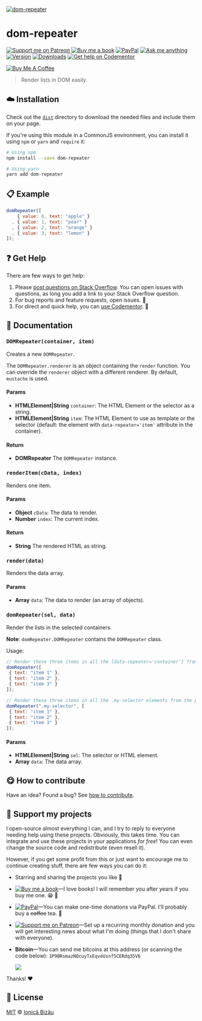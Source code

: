 <!-- Please do not edit this file. Edit the `blah` field in the `package.json` instead. If in doubt, open an issue. -->








[![dom-repeater](http://i.imgur.com/T5HouUH.png)](http://ionicabizau.github.io/dom-repeater/example)











# dom-repeater

 [![Support me on Patreon][badge_patreon]][patreon] [![Buy me a book][badge_amazon]][amazon] [![PayPal][badge_paypal_donate]][paypal-donations] [![Ask me anything](https://img.shields.io/badge/ask%20me-anything-1abc9c.svg)](https://github.com/IonicaBizau/ama) [![Version](https://img.shields.io/npm/v/dom-repeater.svg)](https://www.npmjs.com/package/dom-repeater) [![Downloads](https://img.shields.io/npm/dt/dom-repeater.svg)](https://www.npmjs.com/package/dom-repeater) [![Get help on Codementor](https://cdn.codementor.io/badges/get_help_github.svg)](https://www.codementor.io/johnnyb?utm_source=github&utm_medium=button&utm_term=johnnyb&utm_campaign=github)

<a href="https://www.buymeacoffee.com/H96WwChMy" target="_blank"><img src="https://www.buymeacoffee.com/assets/img/custom_images/yellow_img.png" alt="Buy Me A Coffee"></a>







> Render lists in DOM easily.

















## :cloud: Installation


Check out the [`dist`](/dist) directory to download the needed files and include them on your page.

If you're using this module in a CommonJS environment, you can install it using `npm` or `yarn` and `require` it:

```sh
# Using npm
npm install --save dom-repeater

# Using yarn
yarn add dom-repeater
```













## :clipboard: Example



```js
domRepeater([
    { value: 0, text: "apple" }
  , { value: 1, text: "pear" }
  , { value: 2, text: "orange" }
  , { value: 3, text: "lemon" }
]);
```











## :question: Get Help

There are few ways to get help:



 1. Please [post questions on Stack Overflow](https://stackoverflow.com/questions/ask). You can open issues with questions, as long you add a link to your Stack Overflow question.
 2. For bug reports and feature requests, open issues. :bug:
 3. For direct and quick help, you can [use Codementor](https://www.codementor.io/johnnyb). :rocket:





## :memo: Documentation


### `DOMRepeater(container, item)`
Creates a new `DOMRepeater`.

The `DOMRepeater.renderer` is an object containing the `render` function.
You can override the `renderer` object with a different renderer. By default, `mustache` is used.

#### Params

- **HTMLElement|String** `container`: The HTML Element or the selector as a string.
- **HTMLElement|String** `item`: The HTML Element to use as template or the selector (default: the element with `data-repeater='item'` attribute in the container).

#### Return
- **DOMRepeater** The `DOMRepeater` instance.

### `renderItem(cData, index)`
Renders one item.

#### Params

- **Object** `cData`: The data to render.
- **Number** `index`: The current index.

#### Return
- **String** The rendered HTML as string.

### `render(data)`
Renders the data array.

#### Params

- **Array** `data`: The data to render (an array of objects).

### `domRepeater(sel, data)`
Render the lists in the selected containers.

**Note**: `domRepeater.DOMRepeater` contains the `DOMRepeater` class.

Usage:

```js
// Render these three items in all the [data-repeater='container'] from the page.
domRepeater([
 { text: "item 1" },
 { text: "item 2" },
 { text: "item 3" }
]);

// Render these three items in all the .my-selector elements from the page.
domRepeater(".my-selector", [
 { text: "item 1" },
 { text: "item 2" },
 { text: "item 3" }
]);
```

#### Params

- **HTMLElement|String** `sel`: The selector or HTML element.
- **Array** `data`: The data array.














## :yum: How to contribute
Have an idea? Found a bug? See [how to contribute][contributing].


## :sparkling_heart: Support my projects
I open-source almost everything I can, and I try to reply to everyone needing help using these projects. Obviously,
this takes time. You can integrate and use these projects in your applications *for free*! You can even change the source code and redistribute (even resell it).

However, if you get some profit from this or just want to encourage me to continue creating stuff, there are few ways you can do it:


 - Starring and sharing the projects you like :rocket:
 - [![Buy me a book][badge_amazon]][amazon]—I love books! I will remember you after years if you buy me one. :grin: :book:
 - [![PayPal][badge_paypal]][paypal-donations]—You can make one-time donations via PayPal. I'll probably buy a ~~coffee~~ tea. :tea:
 - [![Support me on Patreon][badge_patreon]][patreon]—Set up a recurring monthly donation and you will get interesting news about what I'm doing (things that I don't share with everyone).
 - **Bitcoin**—You can send me bitcoins at this address (or scanning the code below): `1P9BRsmazNQcuyTxEqveUsnf5CERdq35V6`

    ![](https://i.imgur.com/z6OQI95.png)


Thanks! :heart:
























## :scroll: License

[MIT][license] © [Ionică Bizău][website]






[license]: /LICENSE
[website]: https://ionicabizau.net
[contributing]: /CONTRIBUTING.md
[docs]: /DOCUMENTATION.md
[badge_patreon]: https://ionicabizau.github.io/badges/patreon.svg
[badge_amazon]: https://ionicabizau.github.io/badges/amazon.svg
[badge_paypal]: https://ionicabizau.github.io/badges/paypal.svg
[badge_paypal_donate]: https://ionicabizau.github.io/badges/paypal_donate.svg
[patreon]: https://www.patreon.com/ionicabizau
[amazon]: http://amzn.eu/hRo9sIZ
[paypal-donations]: https://www.paypal.com/cgi-bin/webscr?cmd=_s-xclick&hosted_button_id=RVXDDLKKLQRJW
